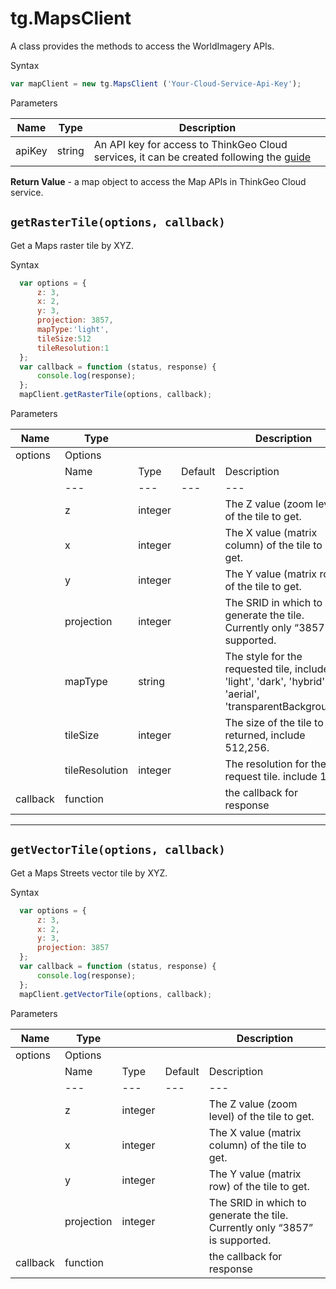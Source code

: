# tg.MapsClient

A class provides the methods to access the WorldImagery APIs.

Syntax

```javascript
var mapClient = new tg.MapsClient ('Your-Cloud-Service-Api-Key');
```

Parameters

|Name|Type|Description|
|---|---|---|
|apiKey   |string  | An API key for access to ThinkGeo Cloud services, it can be created following the  [guide](../client-keys.md)  |

**Return Value** - a map object to access the Map APIs in ThinkGeo Cloud service.

## `getRasterTile(options, callback)`

Get a Maps raster tile by XYZ.

Syntax

```javascript
  var options = {
      z: 3,
      x: 2,
      y: 3,
      projection: 3857,
      mapType:'light',
      tileSize:512
      tileResolution:1
  };
  var callback = function (status, response) {
      console.log(response);
  };
  mapClient.getRasterTile(options, callback);
```

Parameters

|Name|Type|||Description|
|---|---|---|---|---|
|options   |Options  |  |             |
||Name|Type|Default|Description|
||---|---|---|---|
|         |z   |integer  |  |The Z value (zoom level) of the tile to get.  |
|         |x   |integer  |  |The X value (matrix column) of the tile to get.  |
|         |y   |integer  |  |The Y value (matrix row) of the tile to get.  |
|         |projection   |integer  |  |The SRID in which to generate the tile. Currently only “3857” is supported.  |
|         |mapType   |string  |  |The style for the requested tile, include 'light', 'dark', 'hybrid', 'aerial', 'transparentBackground'   |
|         |tileSize   |integer  |  |The size of the tile to be returned, include 512,256.   |
|         |tileResolution   |integer  |  |The resolution for the request tile. include 1,2.   |
|callback   |function  |  |  |the callback for response  |

---

## `getVectorTile(options, callback)`

Get a Maps Streets vector tile by XYZ.

Syntax

```javascript
  var options = {
      z: 3,
      x: 2,
      y: 3,
      projection: 3857
  };
  var callback = function (status, response) {
      console.log(response);
  };
  mapClient.getVectorTile(options, callback);
```

Parameters

|Name|Type|||Description|
|---|---|---|---|---|
|options   |Options  |  |             |
||Name|Type|Default|Description|
||---|---|---|---|
|         |z   |integer  |  |The Z value (zoom level) of the tile to get.  |
|         |x   |integer  |  |The X value (matrix column) of the tile to get.  |
|         |y   |integer  |  |The Y value (matrix row) of the tile to get.  |
|         |projection   |integer  |  |The SRID in which to generate the tile. Currently only “3857” is supported.  |
|callback  |function  |  |  |the callback for response  |
